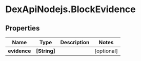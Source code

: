 # DexApiNodejs.BlockEvidence

## Properties

Name | Type | Description | Notes
------------ | ------------- | ------------- | -------------
**evidence** | **[String]** |  | [optional] 



